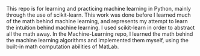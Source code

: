 This repo is for learning and practicing machine learning in Python, mainly through the use of scikit-learn. This work was done before I learned much of the math behind machine learning, and represents my attempt to learn the intuition behind machine learning. I used scikit-learn in order to abstract all the math away. In the Machine-Learning repo, I learned the math behind the machine learning algorithms and implemented them myself, using the built-in math computation abilities of MatLab.
